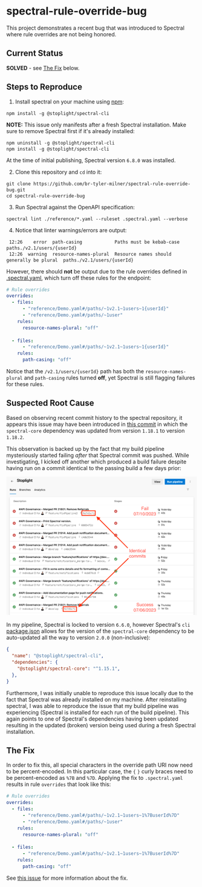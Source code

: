# spectral-rule-override-bug

This project demonstrates a recent bug that was introduced to Spectral where rule overrides are not being honored.

## Current Status

**SOLVED** - see [The Fix](./README.md#the-fix) below.

## Steps to Reproduce

1. Install spectral on your machine using [npm](https://www.npmjs.com):

```Shell
npm install -g @stoplight/spectral-cli
```

**NOTE:** This issue only manifests after a fresh Spectral installation. Make sure to remove Spectral first if it's already installed:

```Shell
npm uninstall -g @stoplight/spectral-cli
npm install -g @stoplight/spectral-cli
```

At the time of initial publishing, Spectral version `6.8.0` was installed.

2. Clone this repository and `cd` into it:

```Shell
git clone https://github.com/br-tyler-milner/spectral-rule-override-bug.git
cd spectral-rule-override-bug
```

3. Run Spectral against the OpenAPI specification:

```Shell
spectral lint ./reference/*.yaml --ruleset .spectral.yaml --verbose
```

4. Notice that linter warnings/errors are output:

```Shell
 12:26    error  path-casing            Paths must be kebab-case                   paths./v2.1/users/{userId}
 12:26  warning  resource-names-plural  Resource names should generally be plural  paths./v2.1/users/{userId}
```

However, there should **not** be output due to the rule overrides defined in [.spectral.yaml](./.spectral.yaml), which turn off these rules for the endpoint:

```yaml
# Rule overrides
overrides:
  - files:
      - "reference/Demo.yaml#/paths/~1v2.1~1users~1{userId}"
      - "reference/Demo.yaml#/paths/~1user"
    rules:
      resource-names-plural: "off"

  - files:
      - "reference/Demo.yaml#/paths/~1v2.1~1users~1{userId}"
    rules:
      path-casing: "off"
```

Notice that the `/v2.1/users/{userId}` path has both the `resource-names-plural` and `path-casing` rules turned **off**, yet Spectral is still flagging failures for these rules.

## Suspected Root Cause

Based on observing recent commit history to the spectral repository, it appears this issue may have been introduced in [this commit](https://github.com/stoplightio/spectral/commit/13bec9f9cf2cdff094666352e8e3c121f0517ab8) in which the `spectral-core` dependency was updated from version `1.18.1` to version `1.18.2`.

This observation is backed up by the fact that my build pipeline mysteriously started failing *after* that Spectral commit was pushed. While investigating, I kicked off another which produced a build failure despite having run on a commit identical to the passing build a few days prior:

![build pipeline success and failure for the same commit](./docs/images/pipeline-failure.png)

In my pipeline, Spectral is locked to version `6.6.0`, however Spectral's `cli` [package.json](https://github.com/stoplightio/spectral/blob/develop/packages/cli/package.json) allows for the version of the `spectral-core` dependency to be auto-updated all the way to version `2.0.0` (non-inclusive):

```json
{
  "name": "@stoplight/spectral-cli",
  "dependencies": {
    "@stoplight/spectral-core": "^1.15.1",
  },
}
```

Furthermore, I was initially unable to reproduce this issue locally due to the fact that Spectral was already installed on my machine. After reinstalling spectral, I was able to reproduce the issue that my build pipeline was experiencing (Spectral is installed for each run of the build pipeline). This again points to one of Spectral's dependencies having been updated resulting in the updated (broken) version being used during a fresh Spectral installation.

## The Fix

In order to fix this, all special characters in the override path URI now need to be percent-encoded. In this particular case, the `{` `}` curly braces need to be percent-encoded as `%7B` and `%7D`. Applying the fix to `.spectral.yaml` results in rule `overrides` that look like this:

```yaml
# Rule overrides
overrides:
  - files:
      - "reference/Demo.yaml#/paths/~1v2.1~1users~1%7BuserId%7D"
      - "reference/Demo.yaml#/paths/~1user"
    rules:
      resource-names-plural: "off"

  - files:
      - "reference/Demo.yaml#/paths/~1v2.1~1users~1%7BuserId%7D"
    rules:
      path-casing: "off"
```

See [this issue](https://github.com/stoplightio/spectral/issues/2505#issuecomment-1631994542) for more information about the fix.
